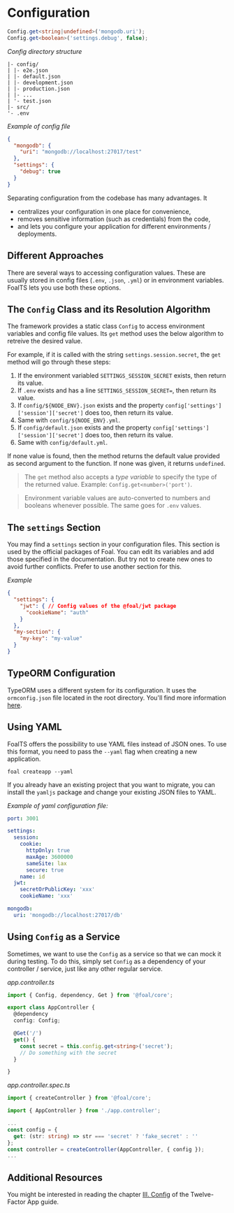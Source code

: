 # Configuration

```typescript
Config.get<string|undefined>('mongodb.uri');
Config.get<boolean>('settings.debug', false);
```

*Config directory structure*
```
|- config/
| |- e2e.json
| |- default.json
| |- development.json
| |- production.json
| |- ...
| '- test.json
|- src/
'- .env
```

*Example of config file*
```json
{
  "mongodb": {
    "uri": "mongodb://localhost:27017/test"
  },
  "settings": {
    "debug": true
  }
}
```

Separating configuration from the codebase has many advantages. It
- centralizes your configuration in one place for convenience,
- removes sensitive information (such as credentials) from the code,
- and lets you configure your application for different environments / deployments.

## Different Approaches

There are several ways to accessing configuration values. These are usually stored in config files (`.env`, `.json`, `.yml`) or in environment variables. FoalTS lets you use both these options.

## The `Config` Class and its Resolution Algorithm

The framework provides a static class `Config` to access environment variables and config file values. Its `get` method uses the below algorithm to retreive the desired value.

For example, if it is called with the string `settings.session.secret`, the `get` method will go through these steps:

1. If the environment variabled `SETTINGS_SESSION_SECRET` exists, then return its value.
1. If `.env` exists and has a line `SETTINGS_SESSION_SECRET=`, then return its value.
1. If `config/${NODE_ENV}.json` exists and the property `config['settings']['session']['secret']` does too, then return its value.
1. Same with `config/${NODE_ENV}.yml`.
1. If `config/default.json` exists and the property `config['settings']['session']['secret']` does too, then return its value.
1. Same with `config/default.yml`.

If none value is found, then the method returns the default value provided as second argument to the function. If none was given, it returns `undefined`.

> The `get` method also accepts a *type variable* to specify the type of the returned value. Example: `Config.get<number>('port')`.

> Environment variable values are auto-converted to numbers and booleans whenever possible. The same goes for `.env` values.

## The `settings` Section

You may find a `settings` section in your configuration files. This section is used by the official packages of Foal. You can edit its variables and add those specified in the documentation. But try not to create new ones to avoid further conflicts. Prefer to use another section for this.

*Example*
```json
{
  "settings": {
    "jwt": { // Config values of the @foal/jwt package
      "cookieName": "auth"
    }
  },
  "my-section": {
    "my-key": "my-value"
  }
}
```

## TypeORM Configuration

TypeORM uses a different system for its configuration. It uses the `ormconfig.json` file located in the root directory. You'll find more information [here](http://typeorm.io/#/using-ormconfig).

## Using YAML

FoalTS offers the possibility to use YAML files instead of JSON ones. To use this format, you need to pass the `--yaml` flag when creating a new application.

```
foal createapp --yaml
```

If you already have an existing project that you want to migrate, you can install the `yamljs` package and change your existing JSON files to YAML.

*Example of yaml configuration file:*
```yaml
port: 3001

settings:
  session:
    cookie:
      httpOnly: true
      maxAge: 3600000
      sameSite: lax
      secure: true
    name: id
  jwt:
    secretOrPublicKey: 'xxx'
    cookieName: 'xxx'

mongodb:
  uri: 'mongodb://localhost:27017/db'
```

## Using `Config` as a Service

Sometimes, we want to use the `Config` as a service so that we can mock it during testing. To do this, simply set `Config` as a dependency of your controller / service, just like any other regular service.

*app.controller.ts*
```TypeScript
import { Config, dependency, Get } from '@foal/core';

export class AppController {
  @dependency
  config: Config;

  @Get('/')
  get() {
    const secret = this.config.get<string>('secret');
    // Do something with the secret
  }

}
```

*app.controller.spec.ts*
```typescript
import { createController } from '@foal/core';

import { AppController } from './app.controller';

...
const config = {
  get: (str: string) => str === 'secret' ? 'fake_secret' : ''
};
const controller = createController(AppController, { config });
...

```

## Additional Resources

You might be interested in reading the chapter [III. Config](https://12factor.net/config) of the Twelve-Factor App guide.
